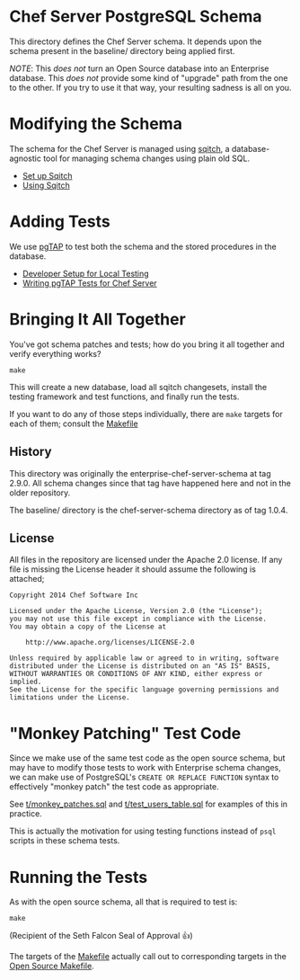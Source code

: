 Chef Server PostgreSQL Schema
=============================

This directory defines the Chef Server schema.  It depends upon the
schema present in the baseline/ directory being applied first.

*NOTE*: This _does not_ turn an Open Source database into an
 Enterprise database.  This _does not_ provide some kind of "upgrade"
 path from the one to the other.  If you try to use it that way, your
 resulting sadness is all on you.

# Modifying the Schema

The schema for the Chef Server is managed using [sqitch][], a
database-agnostic tool for managing schema changes using plain old
SQL.

* [Set up Sqitch](doc/setup_sqitch.md)
* [Using Sqitch](doc/using_sqitch.md)

# Adding Tests

We use [pgTAP][] to test both the schema and the stored procedures in
the database.

* [Developer Setup for Local Testing](doc/setup_pgtap.md)
* [Writing pgTAP Tests for Chef Server](doc/writing_tests.md)

# Bringing It All Together

You've got schema patches and tests; how do you bring it all together
and verify everything works?

```
make
```

This will create a new database, load all sqitch changesets, install
the testing framework and test functions, and finally run the tests.

If you want to do any of those steps individually, there are `make`
targets for each of them; consult the [Makefile](Makefile)

[pgTAP]:http://pgtap.org
[sqitch]:http://sqitch.org

## History

This directory was originally the enterprise-chef-server-schema at
tag 2.9.0.  All schema changes since that tag have happened here and
not in the older repository.

The baseline/ directory is the chef-server-schema directory as of
tag 1.0.4.

## License

All files in the repository are licensed under the Apache 2.0 license. If any
file is missing the License header it should assume the following is attached;

```
Copyright 2014 Chef Software Inc

Licensed under the Apache License, Version 2.0 (the "License");
you may not use this file except in compliance with the License.
You may obtain a copy of the License at

    http://www.apache.org/licenses/LICENSE-2.0

Unless required by applicable law or agreed to in writing, software
distributed under the License is distributed on an "AS IS" BASIS,
WITHOUT WARRANTIES OR CONDITIONS OF ANY KIND, either express or implied.
See the License for the specific language governing permissions and
limitations under the License.
```

# "Monkey Patching" Test Code

Since we make use of the same test code as the open source schema, but
may have to modify those tests to work with Enterprise schema changes,
we can make use of PostgreSQL's `CREATE OR REPLACE FUNCTION` syntax to
effectively "monkey patch" the test code as appropriate.

See [t/monkey_patches.sql](t/monkey_patches.sql) and
[t/test_users_table.sql](t/test_users_table.sql) for examples of this
in practice.

This is actually the motivation for using testing functions instead of
`psql` scripts in these schema tests.

# Running the Tests

As with the open source schema, all that is required to test is:

```
make
```

(Recipient of the Seth Falcon Seal of Approval :+1:)

The targets of the [Makefile](Makefile) actually call out to
corresponding targets in the
[Open Source Makefile](https://github.com/opscode/chef-server-schema/blob/master/Makefile).
